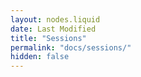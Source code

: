 ```yaml
---
layout: nodes.liquid
date: Last Modified
title: "Sessions"
permalink: "docs/sessions/"
hidden: false
---
```

